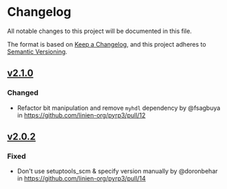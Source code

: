 # Changelog

All notable changes to this project will be documented in this file.

The format is based on [Keep a Changelog](https://keepachangelog.com/en/1.1.0/),
and this project adheres to [Semantic Versioning](https://semver.org/spec/v2.0.0.html).

## [v2.1.0]

### Changed

* Refactor bit manipulation and remove `myhdl` dependency by @fsagbuya in https://github.com/linien-org/pyrp3/pull/12

## [v2.0.2]

### Fixed

* Don't use setuptools_scm & specify version manually by @doronbehar in https://github.com/linien-org/pyrp3/pull/14

[v2.1.0]: https://github.com/linien-org/pyrp3/compare/v2.0.2...v2.1.0
[v2.0.2]: https://github.com/linien-org/pyrp3/compare/v2.0.1...v2.0.2
